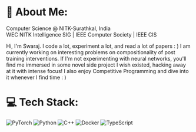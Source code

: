 # 💫 About Me:
Computer Science @ NITK-Surathkal, India<br>WEC NITK Intelligence SIG | IEEE Computer Society | IEEE CIS

Hi, I'm Swaraj. I code a lot, experiment a lot, and read a lot of papers : ) I am currently working on interesting problems on compositionality of post training interventions. If I'm not experimenting with neural networks, you'll find me immersed in some novel side project I wish existed, hacking away at it with intense focus! I also enjoy Competitive Programming and dive into it whenever I find time : )

# 💻 Tech Stack:
![PyTorch](https://img.shields.io/badge/PyTorch-%23EE4C2C.svg?style=for-the-badge&logo=PyTorch&logoColor=white) ![Python](https://img.shields.io/badge/python-3670A0?style=for-the-badge&logo=python&logoColor=ffdd54) ![C++](https://img.shields.io/badge/c++-%2300599C.svg?style=for-the-badge&logo=c%2B%2B&logoColor=white) ![Docker](https://img.shields.io/badge/docker-%230db7ed.svg?style=for-the-badge&logo=docker&logoColor=white)  ![TypeScript](https://img.shields.io/badge/TypeScript-%23007ACC.svg?style=for-the-badge&logo=typescript&logoColor=white)
